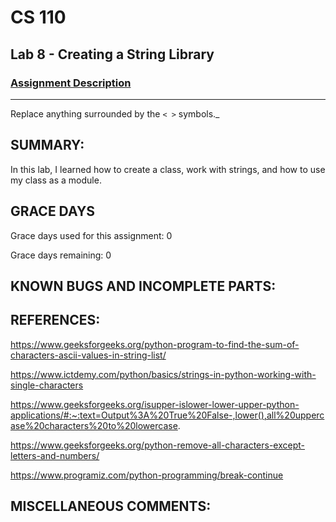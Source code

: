 # CS 110
## Lab 8 - Creating a String Library

### [Assignment Description](https://docs.google.com/document/d/1y_jvdf4tiNYyqNEkz-w9HXeigK8qQ45d-E4J1fvDBXk/edit?usp=sharing)

***

Replace anything surrounded by the `< >` symbols._

## SUMMARY:

In this lab, I learned how to create a class, work with strings, and how to use my class as a module. 

## GRACE DAYS
Grace days used for this assignment: 0

Grace days remaining: 0

## KNOWN BUGS AND INCOMPLETE PARTS:


## REFERENCES:

https://www.geeksforgeeks.org/python-program-to-find-the-sum-of-characters-ascii-values-in-string-list/

https://www.ictdemy.com/python/basics/strings-in-python-working-with-single-characters

https://www.geeksforgeeks.org/isupper-islower-lower-upper-python-applications/#:~:text=Output%3A%20True%20False-,lower(),all%20uppercase%20characters%20to%20lowercase.

https://www.geeksforgeeks.org/python-remove-all-characters-except-letters-and-numbers/

https://www.programiz.com/python-programming/break-continue

## MISCELLANEOUS COMMENTS:
 
